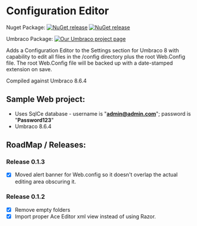 ﻿# Configuration Editor

Nuget Package: 
[![NuGet release](https://img.shields.io/nuget/v/ConfigurationEditor.svg)](https://www.nuget.org/packages/ConfigurationEditor/)
[![NuGet release](https://img.shields.io/nuget/dt/ConfigurationEditor.svg)](https://www.nuget.org/packages/ConfigurationEditor/)

Umbraco Package:
[![Our Umbraco project page](https://img.shields.io/badge/our-umbraco-orange.svg)](https://our.umbraco.org/projects/backoffice-extensions/configuration-editor) 

Adds a Configuration Editor to the Settings section for Umbraco 8 with capability to edit all files in the /config directory plus the root Web.Config file.  The root Web.Config file will be backed up with a date-stamped extension on save.

Compiled against Umbraco 8.6.4

## Sample Web project:

* Uses SqlCe database - username is "**admin@admin.com**"; password is "**Password123**"
* Umbraco 8.6.4

## RoadMap / Releases:

### Release 0.1.3

* [x] Moved alert banner for Web.config so it doesn't overlap the actual editing area obscuring it.

### Release 0.1.2

* [x] Remove empty folders
* [x] Import proper Ace Editor xml view instead of using Razor.
